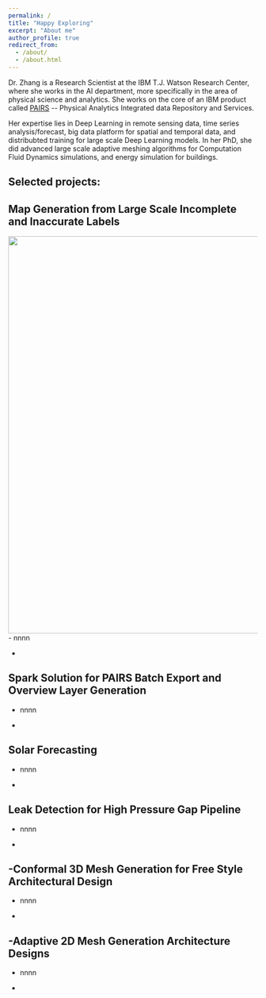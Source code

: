 ```yaml
---
permalink: /
title: "Happy Exploring"
excerpt: "About me"
author_profile: true
redirect_from: 
  - /about/
  - /about.html
---
```

Dr. Zhang is a Research Scientist at the IBM T.J. Watson Research Center, where she works in the AI department, more specifically in the area of physical science and analytics. She works on the core of an IBM product called [PAIRS](https://www.ibm.com/us-en/marketplace/geospatial-big-data-analytics) -- Physical Analytics Integrated data Repository and Services.

Her expertise lies in Deep Learning in remote sensing data, time series analysis/forecast, big data platform for spatial and temporal data, and distribubted training for large scale Deep Learning models. In her PhD, she did advanced large scale adaptive meshing algorithms for Computation Fluid Dynamics simulations, and energy simulation for buildings.


Selected projects:
---------------


Map Generation from Large Scale Incomplete and Inaccurate Labels
---------------
<img src="https://github.com/explorerr/explorerr.github.io/blob/master/images/osm_sample.png" width="800"/>
- nnnn

-

Spark Solution for PAIRS Batch Export and Overview Layer Generation 
---------------

- nnnn

-

Solar Forecasting
---------------

- nnnn

-

Leak Detection for High Pressure Gap Pipeline
---------------

- nnnn

-


-Conformal 3D Mesh Generation for Free Style Architectural Design
---------------

- nnnn

-

-Adaptive 2D Mesh Generation Architecture Designs
---------------


- nnnn

-
